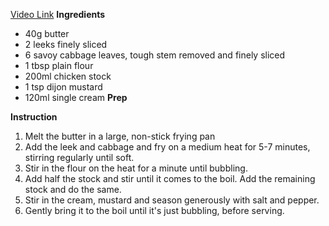 [Video Link](https://www.instagram.com/reel/DGIHzjSoIyw/?igsh=MThtbjY0ZDcxNGF4eQ)
**Ingredients**
- 40g butter
- 2 leeks finely sliced
- 6 savoy cabbage leaves, tough stem removed and finely sliced
- 1 tbsp plain flour
- 200ml chicken stock
- 1 tsp dijon mustard
- 120ml single cream
**Prep**

**Instruction**
1. Melt the butter in a large, non-stick frying pan
2. Add the leek and cabbage and fry on a medium heat for 5-7 minutes, stirring regularly until soft.
3. Stir in the flour on the heat for a minute until bubbling.
4. Add half the stock and stir until it comes to the boil. Add the remaining stock and do the same.
5. Stir in the cream, mustard and season generously with salt and pepper.
6. Gently bring it to the boil until it's just bubbling, before serving.

